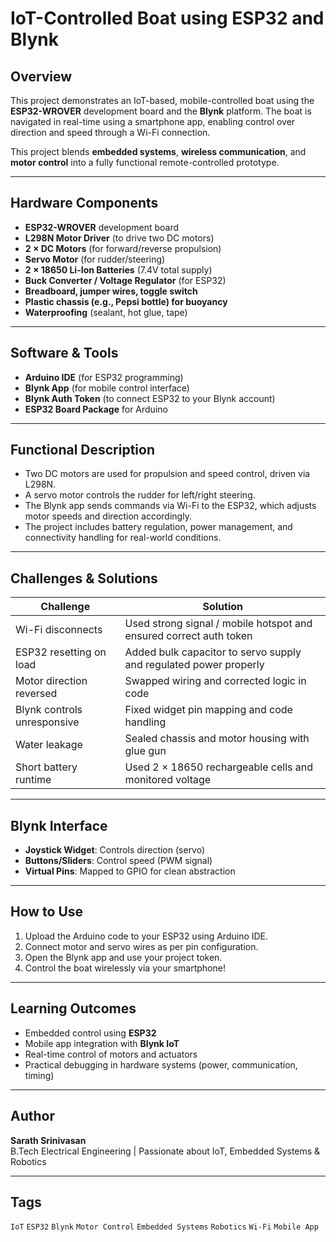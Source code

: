 # IoT-Controlled Boat using ESP32 and Blynk

## Overview
This project demonstrates an IoT-based, mobile-controlled boat using the **ESP32-WROVER** development board and the **Blynk** platform. The boat is navigated in real-time using a smartphone app, enabling control over direction and speed through a Wi-Fi connection.

This project blends **embedded systems**, **wireless communication**, and **motor control** into a fully functional remote-controlled prototype.

---

## Hardware Components
- **ESP32-WROVER** development board  
- **L298N Motor Driver** (to drive two DC motors)  
- **2 × DC Motors** (for forward/reverse propulsion)  
- **Servo Motor** (for rudder/steering)  
- **2 × 18650 Li-Ion Batteries** (7.4V total supply)  
- **Buck Converter / Voltage Regulator** (for ESP32)  
- **Breadboard, jumper wires, toggle switch**  
- **Plastic chassis (e.g., Pepsi bottle) for buoyancy**  
- **Waterproofing** (sealant, hot glue, tape)

---

## Software & Tools
- **Arduino IDE** (for ESP32 programming)  
- **Blynk App** (for mobile control interface)  
- **Blynk Auth Token** (to connect ESP32 to your Blynk account)  
- **ESP32 Board Package** for Arduino

---

## Functional Description
- Two DC motors are used for propulsion and speed control, driven via L298N.
- A servo motor controls the rudder for left/right steering.
- The Blynk app sends commands via Wi-Fi to the ESP32, which adjusts motor speeds and direction accordingly.
- The project includes battery regulation, power management, and connectivity handling for real-world conditions.

---

## Challenges & Solutions
| Challenge                      | Solution |
|-------------------------------|----------|
| Wi-Fi disconnects             | Used strong signal / mobile hotspot and ensured correct auth token |
| ESP32 resetting on load       | Added bulk capacitor to servo supply and regulated power properly |
| Motor direction reversed      | Swapped wiring and corrected logic in code |
| Blynk controls unresponsive   | Fixed widget pin mapping and code handling |
| Water leakage                 | Sealed chassis and motor housing with glue gun |
| Short battery runtime         | Used 2 × 18650 rechargeable cells and monitored voltage |

---

## Blynk Interface
- **Joystick Widget**: Controls direction (servo)  
- **Buttons/Sliders**: Control speed (PWM signal)  
- **Virtual Pins**: Mapped to GPIO for clean abstraction

---

## How to Use
1. Upload the Arduino code to your ESP32 using Arduino IDE.  
2. Connect motor and servo wires as per pin configuration.  
3. Open the Blynk app and use your project token.  
4. Control the boat wirelessly via your smartphone!

---

## Learning Outcomes
- Embedded control using **ESP32**  
- Mobile app integration with **Blynk IoT**  
- Real-time control of motors and actuators  
- Practical debugging in hardware systems (power, communication, timing)

---

## Author
**Sarath Srinivasan**  
B.Tech Electrical Engineering | Passionate about IoT, Embedded Systems & Robotics

---

## Tags
`IoT` `ESP32` `Blynk` `Motor Control` `Embedded Systems` `Robotics` `Wi-Fi` `Mobile App`
